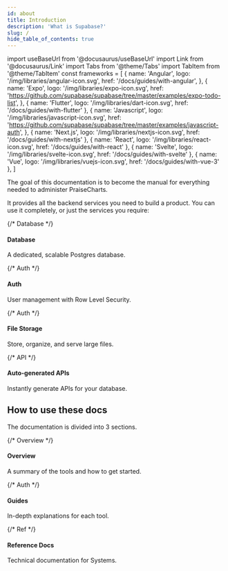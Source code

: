 ```yaml
---
id: about
title: Introduction
description: 'What is Supabase?'
slug: /
hide_table_of_contents: true
---
```


import useBaseUrl from '@docusaurus/useBaseUrl'
import Link from '@docusaurus/Link'
import Tabs from '@theme/Tabs'
import TabItem from '@theme/TabItem'
const frameworks = [
  {
    name: 'Angular',
    logo: '/img/libraries/angular-icon.svg',
    href: '/docs/guides/with-angular',
  },
  {
    name: 'Expo',
    logo: '/img/libraries/expo-icon.svg',
    href: 'https://github.com/supabase/supabase/tree/master/examples/expo-todo-list',
  },
  { name: 'Flutter', logo: '/img/libraries/dart-icon.svg', href: '/docs/guides/with-flutter' },
  {
    name: 'Javascript',
    logo: '/img/libraries/javascript-icon.svg',
    href: 'https://github.com/supabase/supabase/tree/master/examples/javascript-auth',
  },
  { name: 'Next.js', logo: '/img/libraries/nextjs-icon.svg', href: '/docs/guides/with-nextjs' },
  { name: 'React', logo: '/img/libraries/react-icon.svg', href: '/docs/guides/with-react' },
  { name: 'Svelte', logo: '/img/libraries/svelte-icon.svg', href: '/docs/guides/with-svelte' },
  { name: 'Vue', logo: '/img/libraries/vuejs-icon.svg', href: '/docs/guides/with-vue-3' },
]

The goal of this documentation is to become the manual for everything needed to administer PraiseCharts.

It provides all the backend services you need to build a product. You can use it completely, or just the services you require:

<div class="container" style={{ padding: 0 }}>
  <div class="row is-multiline">
    {/* Database */}
    <div class="col col--6">
      <Link class="card" to="/docs/guides/database" style={{ height: '100%' }}>
        <div class="card__body">
          <h4>Database</h4>
          <p>A dedicated, scalable Postgres database.</p>
        </div>
      </Link>
    </div>
    {/* Auth */}
    <div class="col col--6">
      <Link class="card" to="/docs/guides/auth" style={{ height: '100%' }}>
        <div class="card__body">
          <h4>Auth</h4>
          <p>User management with Row Level Security.</p>
        </div>
      </Link>
    </div>
    {/* Auth */}
    <div class="col col--6">
      <Link class="card" to="/docs/guides/storage" style={{ height: '100%' }}>
        <div class="card__body">
          <h4>File Storage</h4>
          <p>Store, organize, and serve large files.</p>
        </div>
      </Link>
    </div>
    {/* API */}
    <div class="col col--6">
      <Link class="card" to="/docs/guides/api" style={{ height: '100%' }}>
        <div class="card__body">
          <h4>Auto-generated APIs</h4>
          <p>Instantly generate APIs for your database.</p>
        </div>
      </Link>
    </div>
  </div>
</div>

## How to use these docs

The documentation is divided into 3 sections.

<div class="container" style={{ padding: 0 }}>
  <div class="row is-multiline">
    {/* Overview */}
    <div class="col col--4">
      <Link class="card" to="/docs/architecture" style={{ height: '100%' }}>
        <div class="card__body">
          <h4>Overview</h4>
          <p>A summary of the tools and how to get started.</p>
        </div>
      </Link>
    </div>
    {/* Auth */}
    <div class="col col--4">
      <Link class="card" to="/docs/guides" style={{ height: '100%' }}>
        <div class="card__body">
          <h4>Guides</h4>
          <p>In-depth explanations for each tool.</p>
        </div>
      </Link>
    </div>
    {/* Ref */}
    <div class="col col--4">
      <Link class="card" to="/docs/reference/javascript/supabase-client" style={{ height: '100%' }}>
        <div class="card__body">
          <h4>Reference Docs</h4>
          <p>Technical documentation for Systems.</p>
        </div>
      </Link>
    </div>
  </div>
</div>